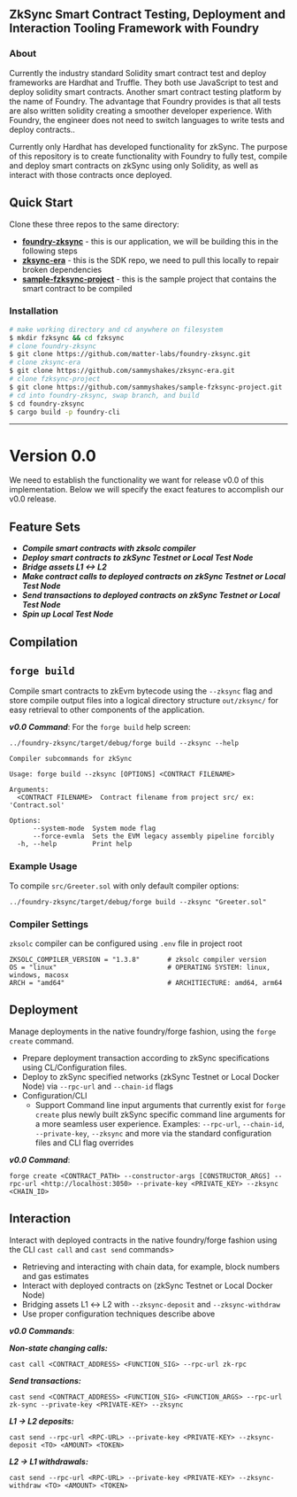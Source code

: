 ## ZkSync Smart Contract Testing, Deployment and Interaction Tooling Framework with Foundry
### About
Currently the industry standard Solidity smart contract test and deploy frameworks are Hardhat and Truffle. They both use JavaScript to test and deploy solidity smart contracts. Another smart contract testing platform by the name of Foundry. The  advantage that Foundry provides is that all tests are also written solidity creating a smoother developer experience. With Foundry, the engineer does not need to switch languages to write tests and deploy contracts.. 

Currently only Hardhat has developed functionality for zkSync. The purpose of this repository is to create functionality with Foundry to fully test, compile and deploy smart contracts on zkSync using only Solidity, as well as interact with those contracts once deployed.

## Quick Start

Clone these three repos to the same directory:

- [**foundry-zksync**](https://github.com/matter-labs/foundry-zksync) - this is our application, we will be building this in the following steps
- [**zksync-era**](https://github.com/sammyshakes/zksync-era) - this is the SDK repo, we need to pull this locally to repair broken dependencies
- [**sample-fzksync-project**](https://github.com/sammyshakes/sample-fzksync-project) - this is the sample project that contains the smart contract to be compiled


### Installation

```bash
# make working directory and cd anywhere on filesystem
$ mkdir fzksync && cd fzksync
# clone foundry-zksync
$ git clone https://github.com/matter-labs/foundry-zksync.git 
# clone zksync-era
$ git clone https://github.com/sammyshakes/zksync-era.git
# clone fzksync-project
$ git clone https://github.com/sammyshakes/sample-fzksync-project.git
# cd into foundry-zksync, swap branch, and build
$ cd foundry-zksync
$ cargo build -p foundry-cli
```
---

# Version 0.0

We need to establish the functionality we want for release v0.0 of this implementation. Below we will specify the exact features to accomplish our v0.0 release.

## Feature Sets

- ***Compile smart contracts with zksolc compiler***
- ***Deploy smart contracts to zkSync Testnet or Local Test Node***
- ***Bridge assets L1 <-> L2***
- ***Make contract calls to deployed contracts on zkSync Testnet or Local Test Node***
- ***Send transactions to deployed contracts on zkSync Testnet or Local Test Node***
- ***Spin up Local Test Node***

## Compilation

## `forge build`

Compile smart contracts to zkEvm bytecode using the `--zksync` flag and store compile output files into a logical directory structure `out/zksync/` for easy retrieval to other components of the application.

***v0.0*** ***Command***:
For the `forge build` help screen:
```
../foundry-zksync/target/debug/forge build --zksync --help
```
```
Compiler subcommands for zkSync

Usage: forge build --zksync [OPTIONS] <CONTRACT FILENAME>

Arguments:
  <CONTRACT FILENAME>  Contract filename from project src/ ex: 'Contract.sol'

Options:
      --system-mode  System mode flag
      --force-evmla  Sets the EVM legacy assembly pipeline forcibly
  -h, --help         Print help
```
### Example Usage
To compile `src/Greeter.sol` with only default compiler options:
```
../foundry-zksync/target/debug/forge build --zksync "Greeter.sol" 
```

### Compiler Settings
`zksolc` compiler can be configured using `.env` file in project root
```
ZKSOLC_COMPILER_VERSION = "1.3.8"       # zksolc compiler version
OS = "linux"                            # OPERATING SYSTEM: linux, windows, macosx
ARCH = "amd64"                          # ARCHITIECTURE: amd64, arm64

```

## Deployment

Manage deployments in the native foundry/forge fashion, using the `forge create` command.

- Prepare deployment transaction according to zkSync specifications using CL/Configuration files.
- Deploy to zkSync specified networks (zkSync Testnet or Local Docker Node)  via `--rpc-url` and `--chain-id` flags
- Configuration/CLI
    - Support Command line input arguments that currently exist for `forge create` plus newly built zkSync specific command line arguments for a more seamless user experience. Examples: `--rpc-url`, `--chain-id`, `--private-key`, `--zksync` and more via the standard configuration files and CLI flag overrides

***v0.0*** ***Command***:

`forge create <CONTRACT_PATH> --constructor-args [CONSTRUCTOR_ARGS] --rpc-url <http://localhost:3050> --private-key <PRIVATE_KEY> --zksync <CHAIN_ID>`

## Interaction

Interact with deployed contracts in the native foundry/forge fashion using the CLI `cast call` and `cast send` commands>

- Retrieving and interacting with chain data, for example, block numbers and gas estimates
- Interact with deployed contracts on (zkSync Testnet or Local Docker Node)
- Bridging assets L1 ↔ L2 with `--zksync-deposit` and `--zksync-withdraw`
- Use proper configuration techniques describe above

***v0.0*** ***Commands***:

***Non-state changing calls:***

`cast call <CONTRACT_ADDRESS> <FUNCTION_SIG> --rpc-url zk-rpc`

***Send transactions:***

`cast send <CONTRACT_ADDRESS> <FUNCTION_SIG> <FUNCTION_ARGS> --rpc-url zk-sync --private-key <PRIVATE-KEY> --zksync`

***L1 → L2 deposits:***

`cast send --rpc-url <RPC-URL> --private-key <PRIVATE-KEY> --zksync-deposit <TO> <AMOUNT> <TOKEN>`

***L2 → L1 withdrawals:***

`cast send --rpc-url <RPC-URL> --private-key <PRIVATE-KEY> --zksync-withdraw <TO> <AMOUNT> <TOKEN>`


